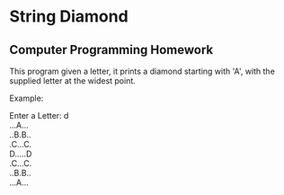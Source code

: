 # String Diamond

## Computer Programming Homework

This program given a letter, it prints a diamond starting with 'A', with the supplied letter at the widest point.

Example: 

Enter a Letter: d
<br>
...A...
<br>
..B.B..
<br>
.C...C.
<br>
D.....D
<br>
.C...C.
<br>
..B.B..
<br>
...A...
